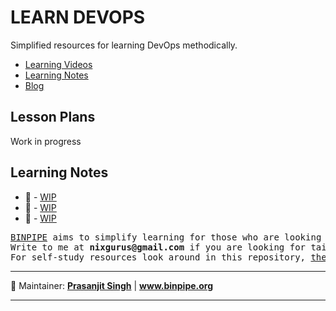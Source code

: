 LEARN DEVOPS
============

Simplified resources for learning DevOps methodically.

- [Learning Videos](https://www.youtube.com/channel/UCT-nPlVzJI-ccQXlxjSvJmw)
-	[Learning Notes](https://github.com/BINPIPE/resources/blob/master/devops-lesson-plans.md)
- [Blog](https://binpipe.org)

Lesson Plans
------------
Work in progress

Learning Notes
------------

* &#x1F4D7; -	[WIP](#culture)
* &#x1F4D8; -	[WIP](#process)
* &#x1F4D9; - [WIP](https://binpipe.org)

<pre>
<a href="https://binpipe.org">BINPIPE</a> aims to simplify learning for those who are looking to make a foothold in the industry. 
Write to me at <b>nixgurus@gmail.com</b> if you are looking for tailor-made training sessions. 
For self-study resources look around in this repository, <a href="https://binpipe.org">the Binpipe Blog</a> and our <a href="https://www.youtube.com/channel/UCT-nPlVzJI-ccQXlxjSvJmw">Youtube Channel</a>.
</pre>

___
:ledger: Maintainer: **[Prasanjit Singh](https://www.linkedin.com/in/prasanjit-singh)** | **www.binpipe.org** 
___
